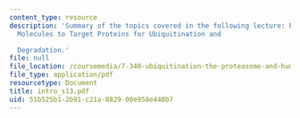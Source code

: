 ```yaml
---
content_type: resource
description: 'Summary of the topics covered in the following lecture: Protacs - Chimeric
  Molecules to Target Proteins for Ubiquitination and

  Degradation.'
file: null
file_location: /coursemedia/7-340-ubiquitination-the-proteasome-and-human-disease-fall-2004/51b525b12b91c21a882900e958e440b7_intro_s13.pdf
file_type: application/pdf
resourcetype: Document
title: intro_s13.pdf
uid: 51b525b1-2b91-c21a-8829-00e958e440b7
---
```

